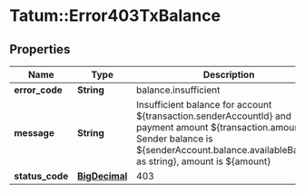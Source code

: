 # Tatum::Error403TxBalance

## Properties
Name | Type | Description | Notes
------------ | ------------- | ------------- | -------------
**error_code** | **String** | balance.insufficient | 
**message** | **String** | Insufficient balance for account ${transaction.senderAccountId} and payment amount ${transaction.amount}. Sender balance is ${senderAccount.balance.availableBalance as string}, amount is ${amount} | 
**status_code** | [**BigDecimal**](BigDecimal.md) | 403 | 

